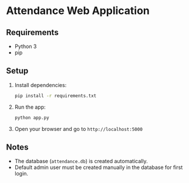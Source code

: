 # Attendance Web Application

## Requirements
- Python 3
- pip

## Setup
1. Install dependencies:
   ```bash
   pip install -r requirements.txt
   ```
2. Run the app:
   ```bash
   python app.py
   ```
3. Open your browser and go to `http://localhost:5000`

## Notes
- The database (`attendance.db`) is created automatically.
- Default admin user must be created manually in the database for first login.

